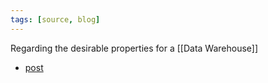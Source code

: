 ```yaml
---
tags: [source, blog]
---
```


Regarding the desirable properties for a [[Data Warehouse]]

- [post](https://blog.picnic.nl/7-antifragile-principles-for-a-successful-data-warehouse-574b655f0bc6)